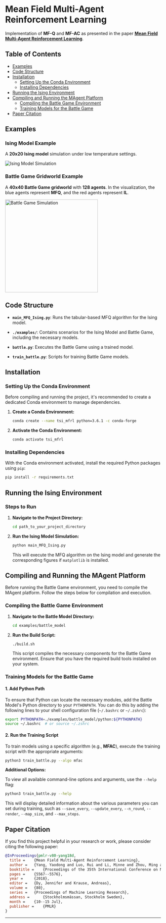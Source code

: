 # Mean Field Multi-Agent Reinforcement Learning

Implementation of **MF-Q** and **MF-AC** as presented in the paper [**Mean Field Multi-Agent Reinforcement Learning**](https://arxiv.org/pdf/1802.05438.pdf).

## Table of Contents
- [Examples](#examples)
- [Code Structure](#code-structure)
- [Installation](#installation)
  - [Setting Up the Conda Environment](#setting-up-the-conda-environment)
  - [Installing Dependencies](#installing-dependencies)
- [Running the Ising Environment](#running-the-ising-environment)
- [Compiling and Running the MAgent Platform](#compiling-and-running-the-magent-platform)
  - [Compiling the Battle Game Environment](#compiling-the-battle-game-environment)
  - [Training Models for the Battle Game](#training-models-for-the-battle-game)
- [Paper Citation](#paper-citation)

## Examples

### Ising Model Example
A **20x20 Ising model** simulation under low temperature settings.

![Ising Model Simulation](resources/line.gif)

### Battle Game Gridworld Example
A **40x40 Battle Game gridworld** with **128 agents**. In the visualization, the blue agents represent **MFQ**, and the red agents represent **IL**.

<img src="resources/battle.gif" width="300" height="300" alt="Battle Game Simulation"/>

## Code Structure

- **`main_MFQ_Ising.py`**: Runs the tabular-based MFQ algorithm for the Ising model.
  
- **`./examples/`**: Contains scenarios for the Ising Model and Battle Game, including the necessary models.
  
- **`battle.py`**: Executes the Battle Game using a trained model.
  
- **`train_battle.py`**: Scripts for training Battle Game models.

## Installation

### Setting Up the Conda Environment

Before compiling and running the project, it's recommended to create a dedicated Conda environment to manage dependencies.

1. **Create a Conda Environment:**

    ```bash
    conda create --name tsi_mfrl python=3.6.1 -c conda-forge
    ```

2. **Activate the Conda Environment:**

    ```bash
    conda activate tsi_mfrl
    ```

### Installing Dependencies

With the Conda environment activated, install the required Python packages using `pip`:

```bash
pip install -r requirements.txt
```

## Running the Ising Environment

### Steps to Run

1. **Navigate to the Project Directory:**

    ```bash
    cd path_to_your_project_directory
    ```

2. **Run the Ising Model Simulation:**

    ```bash
    python main_MFQ_Ising.py
    ```

    This will execute the MFQ algorithm on the Ising model and generate the corresponding figures if `matplotlib` is installed.

## Compiling and Running the MAgent Platform

Before running the Battle Game environment, you need to compile the MAgent platform. Follow the steps below for compilation and execution.

### Compiling the Battle Game Environment

1. **Navigate to the Battle Model Directory:**

    ```bash
    cd examples/battle_model
    ```

2. **Run the Build Script:**

    ```bash
    ./build.sh
    ```

    This script compiles the necessary components for the Battle Game environment. Ensure that you have the required build tools installed on your system.

### Training Models for the Battle Game

#### 1. Add Python Path

To ensure that Python can locate the necessary modules, add the Battle Model's Python directory to your `PYTHONPATH`. You can do this by adding the following lines to your shell configuration file (`~/.bashrc` or `~/.zshrc`):

```bash
export PYTHONPATH=./examples/battle_model/python:${PYTHONPATH}
source ~/.bashrc  # or source ~/.zshrc
```

#### 2. Run the Training Script

To train models using a specific algorithm (e.g., **MFAC**), execute the training script with the appropriate arguments:

```bash
python3 train_battle.py --algo mfac
```

**Additional Options:**

To view all available command-line options and arguments, use the `--help` flag:

```bash
python3 train_battle.py --help
```

This will display detailed information about the various parameters you can set during training, such as `--save_every`, `--update_every`, `--n_round`, `--render`, `--map_size`, and `--max_steps`.

## Paper Citation

If you find this project helpful in your research or work, please consider citing the following paper:

```bibtex
@InProceedings{pmlr-v80-yang18d,
  title = 	 {Mean Field Multi-Agent Reinforcement Learning},
  author = 	 {Yang, Yaodong and Luo, Rui and Li, Minne and Zhou, Ming and Zhang, Weinan and Wang, Jun},
  booktitle = 	 {Proceedings of the 35th International Conference on Machine Learning},
  pages = 	 {5567--5576},
  year = 	 {2018},
  editor = 	 {Dy, Jennifer and Krause, Andreas},
  volume = 	 {80},
  series = 	 {Proceedings of Machine Learning Research},
  address = 	 {Stockholmsmässan, Stockholm Sweden},
  month = 	 {10--15 Jul},
  publisher = 	 {PMLR}
}
```

---
